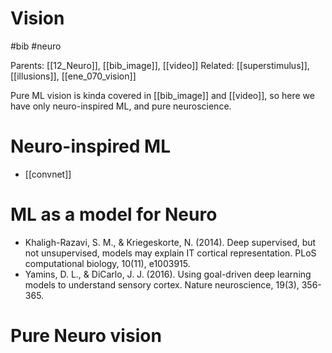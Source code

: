# Vision

#bib #neuro

Parents: [[12_Neuro]], [[bib_image]], [[video]]
Related: [[superstimulus]], [[illusions]], [[ene_070_vision]]

Pure ML vision is kinda covered in [[bib_image]] and [[video]], so here we have only neuro-inspired ML, and pure neuroscience.

# Neuro-inspired ML

* [[convnet]]

# ML as a model for Neuro

* Khaligh-Razavi, S. M., & Kriegeskorte, N. (2014). Deep supervised, but not unsupervised, models may explain IT cortical representation. PLoS computational biology, 10(11), e1003915.
* Yamins, D. L., & DiCarlo, J. J. (2016). Using goal-driven deep learning models to understand sensory cortex. Nature neuroscience, 19(3), 356-365.

# Pure Neuro vision